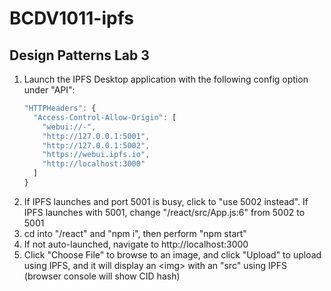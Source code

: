 # BCDV1011-ipfs
## Design Patterns Lab 3

1. Launch the IPFS Desktop application with the following config option under "API":
    ```javascript
    "HTTPHeaders": {
      "Access-Control-Allow-Origin": [
        "webui://-",
        "http://127.0.0.1:5001",
        "http://127.0.0.1:5002",
        "https://webui.ipfs.io",
        "http://localhost:3000"
      ]
    }
2. If IPFS launches and port 5001 is busy, click to "use 5002 instead". If IPFS launches with 5001, change "/react/src/App.js:6" from 5002 to 5001
3. cd into "/react" and "npm i", then perform "npm start"
4. If not auto-launched, navigate to http://localhost:3000
5. Click "Choose File" to browse to an image, and click "Upload" to upload using IPFS, and it will display an &lt;img&gt; with an "src" using IPFS (browser console will show CID hash)
